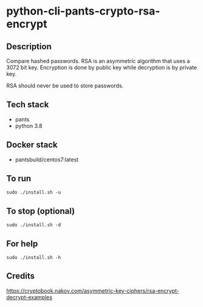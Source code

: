 # python-cli-pants-crypto-rsa-encrypt

## Description
Compare hashed passwords. RSA
is an asymmetric algorithm that
uses a 3072 bit key. Encryption is
done by public key while decryption
is by private key.

RSA should never be used to store passwords.

## Tech stack
- pants
- python 3.8

## Docker stack
- pantsbuild/centos7:latest

## To run
`sudo ./install.sh -u`

## To stop (optional)
`sudo ./install.sh -d`

## For help
`sudo ./install.sh -h`

## Credits
https://cryptobook.nakov.com/asymmetric-key-ciphers/rsa-encrypt-decrypt-examples
